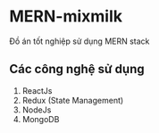 # MERN-mixmilk

Đồ án tốt nghiệp sử dụng MERN stack

## Các công nghệ sử dụng

1. ReactJs
2. Redux (State Management)
3. NodeJs
4. MongoDB
